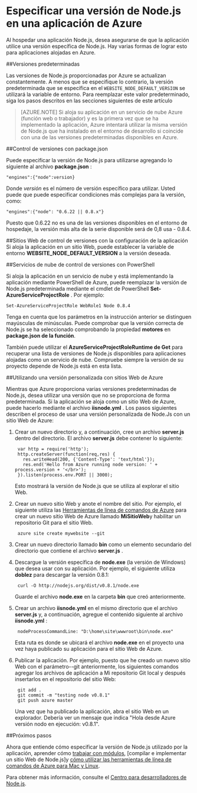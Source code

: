 <properties
    pageTitle="Especificar una versión de Node.js"
    description="Obtenga información sobre cómo especificar la versión de Node.js utilizado por sitios Web de Azure y servicios en la nube"
    services=""
    documentationCenter="nodejs"
    authors="rmcmurray"
    manager="wpickett"
    editor=""/>

<tags
    ms.service="multiple"
    ms.workload="na"
    ms.tgt_pltfrm="na"
    ms.devlang="nodejs"
    ms.topic="article"
    ms.date="08/11/2016"
    ms.author="robmcm"/>

# <a name="specifying-a-nodejs-version-in-an-azure-application"></a>Especificar una versión de Node.js en una aplicación de Azure

Al hospedar una aplicación Node.js, desea asegurarse de que la aplicación utilice una versión específica de Node.js. Hay varias formas de lograr esto para aplicaciones alojadas en Azure.

##<a name="default-versions"></a>Versiones predeterminadas

Las versiones de Node.js proporcionadas por Azure se actualizan constantemente. A menos que se especifique lo contrario, la versión predeterminada que se especifica en el `WEBSITE_NODE_DEFAULT_VERSION` se utilizará la variable de entorno. Para reemplazar este valor predeterminado, siga los pasos descritos en las secciones siguientes de este artículo

> [AZURE.NOTE] Si aloja su aplicación en un servicio de nube Azure (función web o trabajador) y es la primera vez que se ha implementado la aplicación, Azure intentará utilizar la misma versión de Node.js que ha instalado en el entorno de desarrollo si coincide con una de las versiones predeterminadas disponibles en Azure.

##<a name="versioning-with-packagejson"></a>Control de versiones con package.json

Puede especificar la versión de Node.js para utilizarse agregando lo siguiente al archivo **package.json** :

    "engines":{"node":version}

Donde *versión* es el número de versión específico para utilizar. Usted puede que puede especificar condiciones más complejas para la versión, como:

    "engines":{"node": "0.6.22 || 0.8.x"}

Puesto que 0.6.22 no es una de las versiones disponibles en el entorno de hospedaje, la versión más alta de la serie disponible será de 0,8 usa - 0.8.4.

##<a name="versioning-websites-with-app-settings"></a>Sitios Web de control de versiones con la configuración de la aplicación
Si aloja la aplicación en un sitio Web, puede establecer la variable de entorno **WEBSITE_NODE_DEFAULT_VERSION** a la versión deseada. 

##<a name="versioning-cloud-services-with-powershell"></a>Servicios de nube de control de versiones con PowerShell

Si aloja la aplicación en un servicio de nube y está implementando la aplicación mediante PowerShell de Azure, puede reemplazar la versión de Node.js predeterminada mediante el cmdlet de PowerShell **Set-AzureServiceProjectRole** . Por ejemplo:

    Set-AzureServiceProjectRole WebRole1 Node 0.8.4

Tenga en cuenta que los parámetros en la instrucción anterior se distinguen mayúsculas de minúsculas.  Puede comprobar que la versión correcta de Node.js se ha seleccionado comprobando la propiedad **motores** en **package.json de la función**.

También puede utilizar el **AzureServiceProjectRoleRuntime de Get** para recuperar una lista de versiones de Node.js disponibles para aplicaciones alojadas como un servicio de nube.  Compruebe siempre la versión de su proyecto depende de Node.js está en esta lista.

##<a name="using-a-custom-version-with-azure-websites"></a>Utilizando una versión personalizada con sitios Web de Azure

Mientras que Azure proporciona varias versiones predeterminadas de Node.js, desea utilizar una versión que no se proporciona de forma predeterminada. Si la aplicación se aloja como un sitio Web de Azure, puede hacerlo mediante el archivo **iisnode.yml** . Los pasos siguientes describen el proceso de usar una versión personalizada de Node.Js con un sitio Web de Azure:

1. Crear un nuevo directorio y, a continuación, cree un archivo **server.js** dentro del directorio. El archivo **server.js** debe contener lo siguiente:

        var http = require('http');
        http.createServer(function(req,res) {
          res.writeHead(200, {'Content-Type': 'text/html'});
          res.end('Hello from Azure running node version: ' + process.version + '</br>');
        }).listen(process.env.PORT || 3000);

    Esto mostrará la versión de Node.js que se utiliza al explorar el sitio Web.

2. Crear un nuevo sitio Web y anote el nombre del sitio. Por ejemplo, el siguiente utiliza las [Herramientas de línea de comandos de Azure] para crear un nuevo sitio Web de Azure llamado **MiSitioWeb**y habilitar un repositorio Git para el sitio Web.

        azure site create mywebsite --git

3. Crear un nuevo directorio llamado **bin** como un elemento secundario del directorio que contiene el archivo **server.js** .

4. Descargue la versión específica de **node.exe** (la versión de Windows) que desea usar con su aplicación. Por ejemplo, el siguiente utiliza **doblez** para descargar la versión 0.8.1:

        curl -O http://nodejs.org/dist/v0.8.1/node.exe

    Guarde el archivo **node.exe** en la carpeta **bin** que creó anteriormente.

5. Crear un archivo **iisnode.yml** en el mismo directorio que el archivo **server.js** y, a continuación, agregue el contenido siguiente al archivo **iisnode.yml** :

        nodeProcessCommandLine: "D:\home\site\wwwroot\bin\node.exe"

    Esta ruta es donde se ubicará el archivo **node.exe** en el proyecto una vez haya publicado su aplicación para el sitio Web de Azure.

6. Publicar la aplicación. Por ejemplo, puesto que he creado un nuevo sitio Web con el parámetro--git anteriormente, los siguientes comandos agregar los archivos de aplicación a Mi repositorio Git local y después insertarlos en el repositorio del sitio Web:

        git add .
        git commit -m "testing node v0.8.1"
        git push azure master

    Una vez que ha publicado la aplicación, abra el sitio Web en un explorador. Debería ver un mensaje que indica "Hola desde Azure versión nodo en ejecución: v0.8.1".

##<a name="next-steps"></a>Próximos pasos

Ahora que entiende cómo especificar la versión de Node.js utilizado por la aplicación, aprender cómo [trabajar con módulos], [compilar e implementar un sitio Web de Node.js]y [cómo utilizar las herramientas de línea de comandos de Azure para Mac y Linux].

Para obtener más información, consulte el [Centro para desarrolladores de Node.js](/develop/nodejs/).

[Cómo utilizar las herramientas de línea de comandos de Azure para Mac y Linux]: xplat-cli-install.md
[Herramientas de línea de comandos de Azure]: xplat-cli-install.md
[trabajar con módulos]: nodejs-use-node-modules-azure-apps.md
[crear e implementar un sitio Web de Node.js]: web-sites-nodejs-develop-deploy-mac.md
